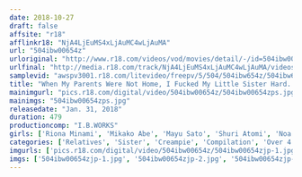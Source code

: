 ```yaml
---
date: 2018-10-27
draft: false
affsite: "r18"
afflinkr18: "NjA4LjEuMS4xLjAuMC4wLjAuMA"
url: "504ibw00654z"
urloriginal: "http://www.r18.com/videos/vod/movies/detail/-/id=504ibw00654z"
urlfinal: "http://media.r18.com/track/NjA4LjEuMS4xLjAuMC4wLjAuMA/videos/vod/movies/detail/-/id=504ibw00654z"
samplevid: "awspv3001.r18.com/litevideo/freepv/5/504/504ibw654z/504ibw654z_dmb_w.mp4"
title: "When My Parents Were Not Home, I Fucked My Little Sister Hard. 8 Hours"
mainimgurl: "pics.r18.com/digital/video/504ibw00654z/504ibw00654zps.jpg"
mainimgs: "504ibw00654zps.jpg"
releasedate: "Jan. 31, 2018"
duration: 479
productioncomp: "I.B.WORKS"
girls: ['Riona Minami', 'Mikako Abe', 'Mayu Sato', 'Shuri Atomi', 'Noa Eikawa', 'Mimi Yazawa', 'Yuna Yamakawa', 'Natsu Nagisa']
categories: ['Relatives', 'Sister', 'Creampie', 'Compilation', 'Over 4 Hours', 'Hi-Def']
imgurls: ['pics.r18.com/digital/video/504ibw00654z/504ibw00654zjp-1.jpg', 'pics.r18.com/digital/video/504ibw00654z/504ibw00654zjp-2.jpg', 'pics.r18.com/digital/video/504ibw00654z/504ibw00654zjp-3.jpg', 'pics.r18.com/digital/video/504ibw00654z/504ibw00654zjp-4.jpg', 'pics.r18.com/digital/video/504ibw00654z/504ibw00654zjp-5.jpg', 'pics.r18.com/digital/video/504ibw00654z/504ibw00654zjp-6.jpg', 'pics.r18.com/digital/video/504ibw00654z/504ibw00654zjp-7.jpg', 'pics.r18.com/digital/video/504ibw00654z/504ibw00654zjp-8.jpg', 'pics.r18.com/digital/video/504ibw00654z/504ibw00654zjp-9.jpg', 'pics.r18.com/digital/video/504ibw00654z/504ibw00654zjp-10.jpg', 'pics.r18.com/digital/video/504ibw00654z/504ibw00654zjp-11.jpg', 'pics.r18.com/digital/video/504ibw00654z/504ibw00654zjp-12.jpg', 'pics.r18.com/digital/video/504ibw00654z/504ibw00654zjp-13.jpg', 'pics.r18.com/digital/video/504ibw00654z/504ibw00654zjp-14.jpg', 'pics.r18.com/digital/video/504ibw00654z/504ibw00654zjp-15.jpg', 'pics.r18.com/digital/video/504ibw00654z/504ibw00654zjp-16.jpg', 'pics.r18.com/digital/video/504ibw00654z/504ibw00654zjp-17.jpg', 'pics.r18.com/digital/video/504ibw00654z/504ibw00654zjp-18.jpg', 'pics.r18.com/digital/video/504ibw00654z/504ibw00654zjp-19.jpg', 'pics.r18.com/digital/video/504ibw00654z/504ibw00654zjp-20.jpg']
imgs: ['504ibw00654zjp-1.jpg', '504ibw00654zjp-2.jpg', '504ibw00654zjp-3.jpg', '504ibw00654zjp-4.jpg', '504ibw00654zjp-5.jpg', '504ibw00654zjp-6.jpg', '504ibw00654zjp-7.jpg', '504ibw00654zjp-8.jpg', '504ibw00654zjp-9.jpg', '504ibw00654zjp-10.jpg', '504ibw00654zjp-11.jpg', '504ibw00654zjp-12.jpg', '504ibw00654zjp-13.jpg', '504ibw00654zjp-14.jpg', '504ibw00654zjp-15.jpg', '504ibw00654zjp-16.jpg', '504ibw00654zjp-17.jpg', '504ibw00654zjp-18.jpg', '504ibw00654zjp-19.jpg', '504ibw00654zjp-20.jpg']
---
```


